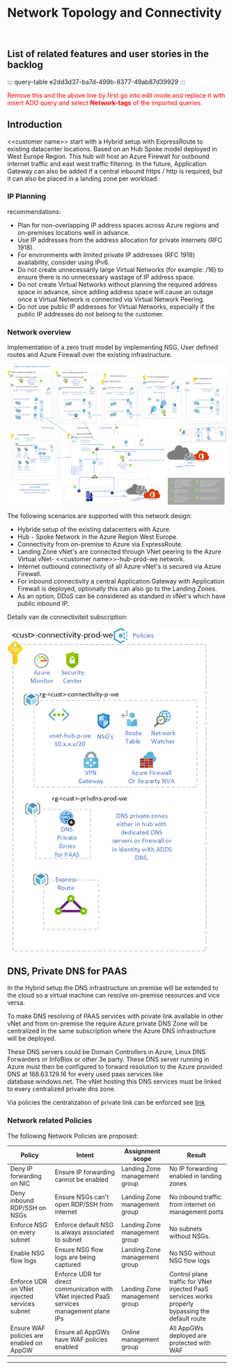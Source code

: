 # Network Topology and Connectivity
<br>

## List of related features and user stories in the backlog

::: query-table e2dd3d37-ba7d-499b-8377-49ab87d39929
:::

<font color="red">Remove this and the above line by first go into edit mode and replace it with insert ADO query and select **Network-tags** of the imported queries.</font>

## Introduction

 \<\<customer name>\> start with a Hybrid setup with ExpressRoute to existing datacenter locations. Based on an Hub Spoke model deployed in West Europe Region. 
This hub will host an Azure Firewall for outbound internet traffic and east west traffic filtering.
In the future, Application Gateway can also be added if a central inbound https / http is required, but it can also be placed in a landing zone per workload.

### IP Planning 
recommendations:
- Plan for non-overlapping IP address spaces across Azure regions and on-premises locations well in advance.
- Use IP addresses from the address allocation for private internets (RFC 1918).
- For environments with limited private IP addresses (RFC 1918) availability, consider using IPv6.
- Do not create unnecessarily large Virtual Networks (for example: /16) to ensure there is no unnecessary wastage of IP address space.
- Do not create Virtual Networks without planning the required address space in advance, since adding address space will cause an outage once a Virtual Network is connected via Virtual Network Peering.
- Do not use public IP addresses for Virtual Networks, especially if the public IP addresses do not belong to the customer.

### Network overview

Implementation of a zero trust model by implementing NSG, User defined routes and Azure Firewall over the existing infrastructure. 
<br>

![Target Network topology](../media/netwerk.png)


The following scenarios are supported with this network design:


* Hybride setup of the existing datacenters with Azure.
* Hub - Spoke Network in the Azure Region West Europe.
* Connectivity from on-premise to Azure via ExpressRoute. 
* Landing Zone vNet's are connected through VNet peering to the Azure Virtual vNet- \<\<customer name>\>-hub-prod-we network.
* Internet outbound connectivity of all Azure vNet's is secured via Azure Firewall.
* For inbound connectivity a central Application Gateway with Application Firewall is deployed, optionally this can also go to the Landing Zones.
* As an option, DDoS can be considered as standard in vNet's which have public inbound IP.


Details van de connectiviteit subscription:

![Connectiviteit subscription](../media/connectiviteit.subscription.png)



## DNS, Private DNS for PAAS

In the Hybrid setup the DNS infrastructure on premise will be extended to the cloud so a virtual machine can resolve on-premise resources and vice versa.

To make DNS resolving of PAAS services with private link available in other vNet and from on-premise the require Azure private DNS Zone will be centralized in the same subscription where the Azure DNS infrastructure will be deployed. 

These DNS servers could be Domain Controllers in Azure, Linux DNS Forwarders or InfoBlox or other 3e party. These DNS server running in Azure must then be configured to forward resolution to the Azure provided DNS at 168.63.129.16 for every used paas services like database.windows.net. The vNet hosting this DNS services must be linked to every centralized private dns zone.

Via policies the centralization of private link can be enforced see [link](https://docs.microsoft.com/en-us/azure/cloud-adoption-framework/ready/azure-best-practices/private-link-and-dns-integration-at-scale)

### Network related Policies

The following Network Policies are proposed:

<table>
<thead>
<tr class="header">
<th>Policy</th>
<th>Intent</th>
<th>Assignment scope</th>
<th>Result</th>
</tr>
</thead>
<tbody>
<tr class="odd">
<tr class="odd">
<td>Deny IP forwarding on NIC</td>
<td>Ensure IP forwarding cannot be enabled</td>
<td>Landing Zone management group</td>
<td>No IP forwarding enabled in landing zones</td>
</tr>
<tr class="even">
<td>Deny inbound RDP/SSH on NSGs</td>
<td>Ensure NSGs can't open RDP/SSH from internet</td>
<td>Landing Zone management group</td>
<td>No inbound traffic from internet on management ports</td>
</tr>
<tr class="odd">
<td>Enforce NSG on every subnet</td>
<td>Enforce default NSG is always associated to subnet</td>
<td>Landing Zone management group</td>
<td>No subnets without NSGs.</td>
</tr>
<tr class="even">
<td>Enable NSG flow logs</td>
<td>Ensure NSG flow logs are being captured</td>
<td>Landing Zone management group</td>
<td>No NSG without NSG flow logs</td>
</tr>
<tr class="odd">
<td>Enforce UDR on VNet injected services subnet</td>
<td>Enforce UDR for direct communication with VNet injected PaaS services management plane IPs</td>
<td>Landing Zone management group</td>
<td>Control plane traffic for VNet injected PaaS services works properly bypassing the default route</td>
</tr>
<tr class="odd">
<td>Ensure WAF policies are enabled on AppGW</td>
<td>Ensure all AppGWs have WAF policies enabled</td>
<td>Online management group</td>
<td>All AppGWs deployed are protected with WAF</td>
</tr>
</tbody>
</table>

---